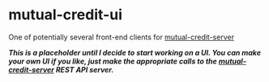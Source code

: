 # mutual-credit-ui
One of potentially several front-end clients for [mutual-credit-server](https://github.com/NamesJ/mutual-credit-server)

**_This is a placeholder until I decide to start working on a UI. You can make your own UI if you like, just make the appropriate calls to the [mutual-credit-server](https://github.com/NamesJ/mutual-credit-server) REST API server._**
